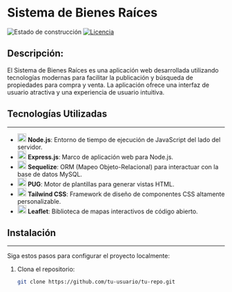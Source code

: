 # Sistema de Bienes Raíces

![Estado de construcción](https://img.shields.io/badge/estado-en%20desarrollo-yellow)
[![Licencia](https://img.shields.io/badge/licencia-MIT-blue.svg)](LICENSE)

Descripción:
--------------
El Sistema de Bienes Raíces es una aplicación web desarrollada utilizando tecnologías modernas para facilitar la publicación y búsqueda de propiedades para compra y venta. La aplicación ofrece una interfaz de usuario atractiva y una experiencia de usuario intuitiva.

## Tecnologías Utilizadas
-------------------------

- <img src="https://upload.wikimedia.org/wikipedia/commons/d/d9/Node.js_logo.svg" alt="Node.js" width="20"/> **Node.js**: Entorno de tiempo de ejecución de JavaScript del lado del servidor.
- <img src="https://expressjs.com/images/express-facebook-share.png" alt="Express.js" width="20"/> **Express.js**: Marco de aplicación web para Node.js.
- <img src="https://sequelize.org/v5/manual/asset/logo-small.png" alt="Sequelize" width="20"/> **Sequelize**: ORM (Mapeo Objeto-Relacional) para interactuar con la base de datos MySQL.
- <img src="https://cdn.worldvectorlogo.com/logos/pug.svg" alt="PUG" width="20"/> **PUG**: Motor de plantillas para generar vistas HTML.
- <img src="https://tailwindcss.com/_next/static/media/tailwindcss-mark.93f4d8d5f1b37540b1dd93ec8f6f6b2d.svg" alt="Tailwind CSS" width="20"/> **Tailwind CSS**: Framework de diseño de componentes CSS altamente personalizable.
- <img src="https://leafletjs.com/docs/images/logo.png" alt="Leaflet" width="20"/> **Leaflet**: Biblioteca de mapas interactivos de código abierto.

## Instalación
--------------

Siga estos pasos para configurar el proyecto localmente:

1. Clona el repositorio:

   ```bash
   git clone https://github.com/tu-usuario/tu-repo.git
